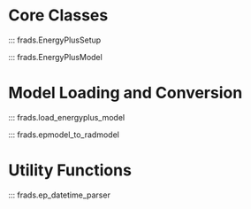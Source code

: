 # Core Classes

::: frads.EnergyPlusSetup

::: frads.EnergyPlusModel

# Model Loading and Conversion

::: frads.load_energyplus_model

::: frads.epmodel_to_radmodel

# Utility Functions

::: frads.ep_datetime_parser
